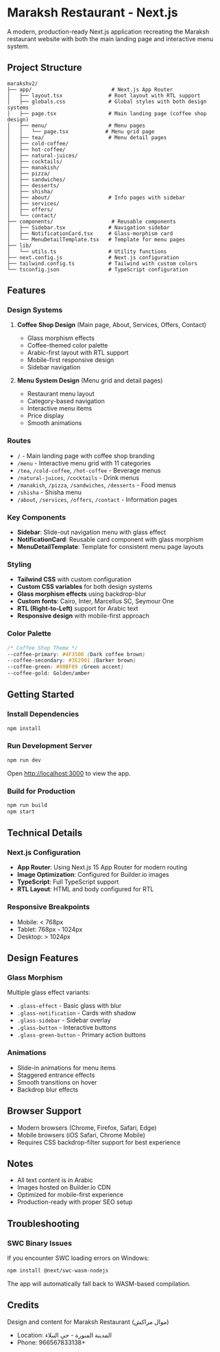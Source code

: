 # Maraksh Restaurant - Next.js

A modern, production-ready Next.js application recreating the Maraksh restaurant website with both the main landing page and interactive menu system.

## Project Structure

```
marakshv2/
├── app/                          # Next.js App Router
│   ├── layout.tsx               # Root layout with RTL support
│   ├── globals.css              # Global styles with both design systems
│   ├── page.tsx                 # Main landing page (coffee shop design)
│   ├── menu/                    # Menu pages
│   │   └── page.tsx            # Menu grid page
│   ├── tea/                     # Menu detail pages
│   ├── cold-coffee/
│   ├── hot-coffee/
│   ├── natural-juices/
│   ├── cocktails/
│   ├── manakish/
│   ├── pizza/
│   ├── sandwiches/
│   ├── desserts/
│   ├── shisha/
│   ├── about/                   # Info pages with sidebar
│   ├── services/
│   ├── offers/
│   └── contact/
├── components/                   # Reusable components
│   ├── Sidebar.tsx              # Navigation sidebar
│   ├── NotificationCard.tsx     # Glass-morphism card
│   └── MenuDetailTemplate.tsx   # Template for menu pages
├── lib/
│   └── utils.ts                 # Utility functions
├── next.config.js               # Next.js configuration
├── tailwind.config.ts           # Tailwind with custom colors
└── tsconfig.json                # TypeScript configuration

```

## Features

### Design Systems

1. **Coffee Shop Design** (Main page, About, Services, Offers, Contact)
   - Glass morphism effects
   - Coffee-themed color palette
   - Arabic-first layout with RTL support
   - Mobile-first responsive design
   - Sidebar navigation

2. **Menu System Design** (Menu grid and detail pages)
   - Restaurant menu layout
   - Category-based navigation
   - Interactive menu items
   - Price display
   - Smooth animations

### Routes

- `/` - Main landing page with coffee shop branding
- `/menu` - Interactive menu grid with 11 categories
- `/tea`, `/cold-coffee`, `/hot-coffee` - Beverage menus
- `/natural-juices`, `/cocktails` - Drink menus
- `/manakish`, `/pizza`, `/sandwiches`, `/desserts` - Food menus
- `/shisha` - Shisha menu
- `/about`, `/services`, `/offers`, `/contact` - Information pages

### Key Components

- **Sidebar**: Slide-out navigation menu with glass effect
- **NotificationCard**: Reusable card component with glass morphism
- **MenuDetailTemplate**: Template for consistent menu page layouts

### Styling

- **Tailwind CSS** with custom configuration
- **Custom CSS variables** for both design systems
- **Glass morphism effects** using backdrop-blur
- **Custom fonts**: Cairo, Inter, Marcellus SC, Seymour One
- **RTL (Right-to-Left)** support for Arabic text
- **Responsive design** with mobile-first approach

### Color Palette

```css
/* Coffee Shop Theme */
--coffee-primary: #4F3500 (Dark coffee brown)
--coffee-secondary: #3E2901 (Darker brown)
--coffee-green: #00BF89 (Green accent)
--coffee-gold: Golden/amber
```

## Getting Started

### Install Dependencies

```bash
npm install
```

### Run Development Server

```bash
npm run dev
```

Open [http://localhost:3000](http://localhost:3000) to view the app.

### Build for Production

```bash
npm run build
npm start
```

## Technical Details

### Next.js Configuration

- **App Router**: Using Next.js 15 App Router for modern routing
- **Image Optimization**: Configured for Builder.io images
- **TypeScript**: Full TypeScript support
- **RTL Layout**: HTML and body configured for RTL

### Responsive Breakpoints

- Mobile: < 768px
- Tablet: 768px - 1024px
- Desktop: > 1024px

## Design Features

### Glass Morphism

Multiple glass effect variants:
- `.glass-effect` - Basic glass with blur
- `.glass-notification` - Cards with shadow
- `.glass-sidebar` - Sidebar overlay
- `.glass-button` - Interactive buttons
- `.glass-green-button` - Primary action buttons

### Animations

- Slide-in animations for menu items
- Staggered entrance effects
- Smooth transitions on hover
- Backdrop blur effects

## Browser Support

- Modern browsers (Chrome, Firefox, Safari, Edge)
- Mobile browsers (iOS Safari, Chrome Mobile)
- Requires CSS backdrop-filter support for best experience

## Notes

- All text content is in Arabic
- Images hosted on Builder.io CDN
- Optimized for mobile-first experience
- Production-ready with proper SEO setup

## Troubleshooting

### SWC Binary Issues

If you encounter SWC loading errors on Windows:

```bash
npm install @next/swc-wasm-nodejs
```

The app will automatically fall back to WASM-based compilation.

## Credits

Design and content for Maraksh Restaurant (موال مراكش)
- Location: المدينة المنورة - حي النبلاء
- Phone: 966567833138+
